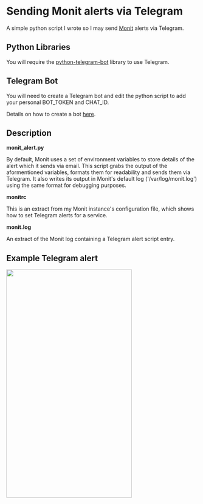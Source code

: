 # Sending Monit alerts via Telegram

 A simple python script I wrote so I may send [Monit](https://mmonit.com/monit/) alerts via Telegram.

## Python Libraries

 You will require the [python-telegram-bot](https://python-telegram-bot.org/) library to use Telegram.

## Telegram Bot

 You will need to create a Telegram bot and edit the python script to add your personal BOT_TOKEN and CHAT_ID.

 Details on how to create a bot [here](https://core.telegram.org/bots#creating-a-new-bot).

## Description

**monit_alert.py**<br>

 By default, Monit uses a set of environment variables to store details of the alert which it sends via email.
 This script grabs the output of the aformentioned variables, formats them for readability and sends them via Telegram.
 It also writes its output in Monit's default log ('/var/log/monit.log') using the same format for debugging purposes.

**monitrc**<br>

 This is an extract from my Monit instance's configuration file, which shows how to set Telegram alerts for a service.

**monit.log**<br>

 An extract of the Monit log containing a Telegram alert script entry.

## Example Telegram alert

<img src="https://i.imgur.com/JOztEqF.jpg" height="600" width="330">

